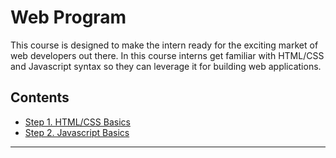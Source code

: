 # Web Program <!-- omit in toc -->

This course is designed to make the intern ready for the exciting market of web developers out there. In this course interns get familiar with HTML/CSS and Javascript syntax so they can leverage it for building web applications.

## Contents <!-- omit in toc -->
- [Step 1. HTML/CSS Basics](01-HTMLCSS-Basics.md)
- [Step 2. Javascript Basics](02-Javascript-Basics.md)
<hr/>
